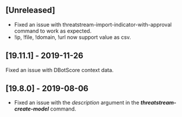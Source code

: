 ## [Unreleased]
- Fixed an issue with threatstream-import-indicator-with-approval command to work as expected.
- !ip, !file, !domain, !url now support value as csv.

## [19.11.1] - 2019-11-26
Fixed an issue with DBotScore context data.

## [19.8.0] - 2019-08-06
  - Fixed an issue with the *description* argument in the ***threatstream-create-model*** command.
